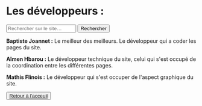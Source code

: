 <html lang="fr">
    <head>
        <meta charset="utf-8">
        <title>GifMignon/About_us</title>
    </head>

  <body>
        <h1>Les développeurs :</h1>
    <form role="search">
  <div>
    <input type="search" id="maRecherche" name="q"
     placeholder="Rechercher sur le site…"
     aria-label="Rechercher parmi le contenu du site">
    <button>Rechercher</button>
  </div>
</form>
    <p></p>
    <p><strong>Baptiste Joannet :</strong> Le meilleur des meilleurs. Le développeur qui a coder les pages du site. </p>
    <p></p>
    <p><strong>Aïmen Hbarou :</strong> Le développeur technique du site, celui qui s'est occupé de la coordination entre les différentes pages.
    <p></p>
    <p><strong>Mathis Flinois :</strong> Le développeur qui s'est occuper de l'aspect graphique du site.
    <p></p>
    <button><a href="https://nsi-team.github.io/GIF_mignon/">Retour à l'acceuil
